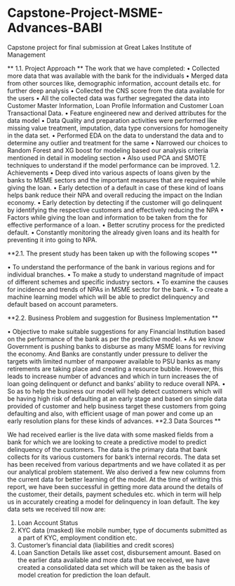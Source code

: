 # Capstone-Project-MSME-Advances-BABI
Capstone project for final submission at Great Lakes Institute of Management

** 1.1.	Project Approach **
The work that we have completed:
•	Collected more data that was available with the bank for the individuals
•	Merged data from other sources like, demographic information, account details etc. for further deep analysis 
•	Collected the CNS score from the data available for the users
•	All the collected data was further segregated the data into Customer Master Information, Loan Profile Information and Customer Loan Transactional Data. 
•	Feature engineered new and derived attributes for the data model
•	Data Quality and preparation activities were performed like missing value treatment, imputation, data type conversions for homogeneity in the data set.
•	Performed EDA on the data to understand the data and to determine any outlier and treatment for the same
•	Narrowed our choices to Random Forest and XG boost for modeling based our analysis criteria mentioned in detail in modeling section
•	Also used PCA and SMOTE techniques to understand if the model performance can be improved.
1.2.	Achievements
•	Deep dived into various aspects of loans given by the banks to MSME sectors and the important measures that are required while giving the loan.
•	Early detection of a default in case of these kind of loans helps bank reduce their NPA and overall reducing the impact on the Indian economy.
•	Early detection by detecting if the customer will go delinquent by identifying the respective customers and effectively reducing the NPA
•	Factors while giving the loan and information to be taken from the for effective performance of a loan.
•	Better scrutiny process for the predicted default.
•	Constantly monitoring the already given loans and its health for preventing it into going to NPA. 


**2.1.	The present study has been taken up with the following scopes **

•	To understand the performance of the bank in various regions and for individual branches. 
•	To make a study to understand magnitude of impact of different schemes and specific industry sectors. 
•	To examine the causes for incidence and trends of NPAs in MSME sector for the bank.
•	To create a machine learning model which will be able to predict delinquency and default based on account parameters.

**2.2.	Business Problem and suggestion for Business Implementation **

•	Objective to make suitable suggestions for any Financial Institution based on the performance of the bank as per the predictive model.
•	As we know Government is pushing banks to disburse as many MSME loans for reviving the economy. And Banks are constantly under pressure to deliver the targets with limited number of manpower available to PSU banks as many retirements are taking place and creating a resource bubble. However, this leads to increase number of advances and which in turn increases the of loan going delinquent or defunct and banks’ ability to reduce overall NPA.
•	So as to help the business our model will help detect customers which will be having high risk of defaulting at an early stage and based on simple data provided of customer and help business target these customers from going defaulting and also, with efficient usage of man power and come up an early resolution plans for these kinds of advances.
**2.3	Data Sources **

We had received earlier is the live data with some masked fields from a bank for which we are looking to create a predictive model to predict delinquency of the customers. The data is the primary data that bank collects for its various customers for bank’s internal records. The data set has been received from various departments and we have collated it as per our analytical problem statement. We also derived a few new columns from the current data for better learning of the model. 
At the time of writing this report, we have been successful in getting more data around the details of the customer, their details, payment schedules etc. which in term will help us in accurately creating a model for delinquency in loan default. The key data sets we received till now are:
1.	Loan Account Status
2.	KYC data (masked) like mobile number, type of documents submitted as a part of KYC, employment condition etc.
3.	Customer’s financial data (liabilities and credit scores)
4.	Loan Sanction Details like asset cost, disbursement amount.
Based on the earlier data available and more data that we received, we have created a consolidated data set which will be taken as the basis of model creation for prediction the loan default.
